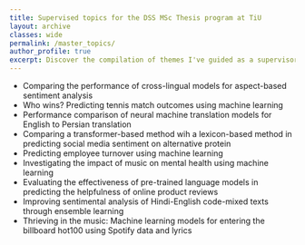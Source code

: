 ```yaml
---
title: Supervised topics for the DSS MSc Thesis program at TiU
layout: archive
classes: wide
permalink: /master_topics/
author_profile: true
excerpt: Discover the compilation of themes I've guided as a supervisor for the Data Science & Society Master Thesis program at Tilburg University.
---
```


* Comparing the performance of cross-lingual models for aspect-based sentiment analysis
* Who wins? Predicting tennis match outcomes using machine learning
* Performance comparison of neural machine translation models for English to Persian translation
* Comparing a transformer-based method wih a lexicon-based method in predicting social media sentiment on alternative protein
* Predicting employee turnover using machine learning
* Investigating the impact of music on mental health using machine learning
* Evaluating the effectiveness of pre-trained language models in predicting the helpfulness of online product reviews
* Improving sentimental analysis of Hindi-English code-mixed texts through ensemble learning
* Thrieving in the music: Machine learning models for entering the billboard hot100 using Spotify data and lyrics
